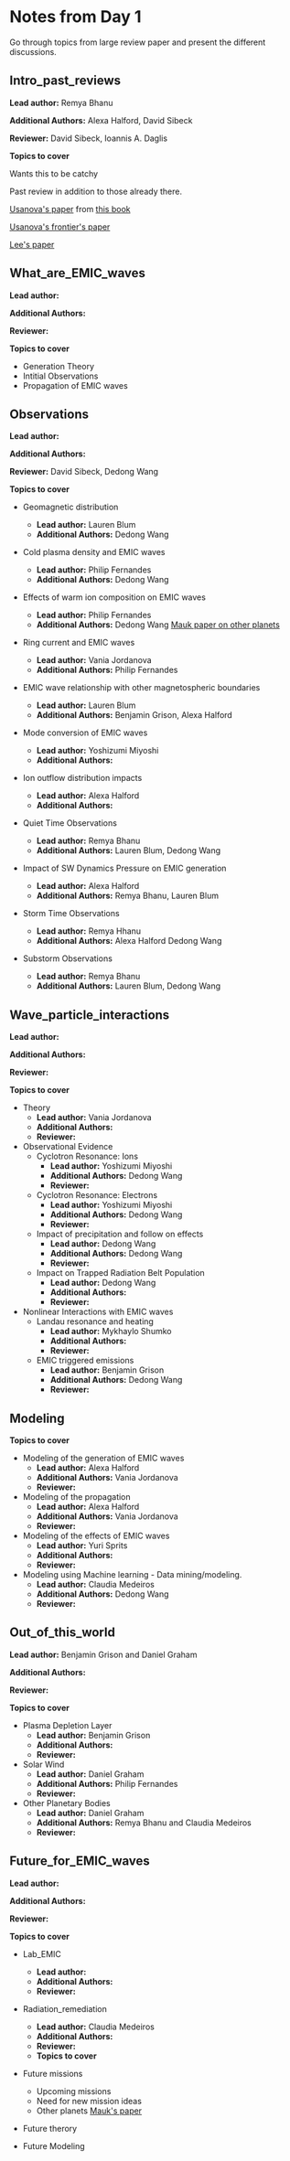 # Notes from Day 1 

Go through topics from large review paper and present the different discussions. 


## Intro_past_reviews
**Lead author:** Remya Bhanu 

**Additional Authors:** Alexa Halford, David Sibeck 

**Reviewer:** David Sibeck, Ioannis A. Daglis 

**Topics to cover**

Wants this to be catchy 

Past review in addition to those already there. 

[Usanova's paper](https://agupubs.onlinelibrary.wiley.com/doi/10.1002/9781119055006.ch5) from [this book](https://agupubs.onlinelibrary.wiley.com/doi/book/10.1002/9781119055006)

[Usanova's frontier's paper](https://www.frontiersin.org/articles/10.3389/fspas.2021.744344/full)

[Lee's paper](https://www.frontiersin.org/articles/10.3389/fspas.2021.719715/full)




## What_are_EMIC_waves
**Lead author:** 

**Additional Authors:**

**Reviewer:** 

**Topics to cover**
* Generation Theory 
* Intitial Observations 
* Propagation of EMIC waves 

## Observations
**Lead author:** 

**Additional Authors:**

**Reviewer:** David Sibeck, Dedong Wang 

**Topics to cover**
* Geomagnetic distribution
  - **Lead author:** Lauren Blum
  - **Additional Authors:** Dedong Wang
* Cold plasma density and EMIC waves
  - **Lead author:** Philip Fernandes
  - **Additional Authors:** Dedong Wang 
* Effects of warm ion composition on EMIC waves
  - **Lead author:** Philip Fernandes
  - **Additional Authors:** Dedong Wang 
[Mauk paper on other planets](https://agupubs.onlinelibrary.wiley.com/doi/full/10.1002/2014JA020392)
 

* Ring current and EMIC waves
  - **Lead author:** Vania Jordanova 
  - **Additional Authors:** Philip Fernandes
* EMIC wave relationship with other magnetospheric boundaries
  - **Lead author:** Lauren Blum
  - **Additional Authors:** Benjamin Grison, Alexa Halford
* Mode conversion of EMIC waves
  - **Lead author:** Yoshizumi Miyoshi
  - **Additional Authors:** 
* Ion outflow distribution impacts
  - **Lead author:** Alexa Halford
  - **Additional Authors:** 
* Quiet Time Observations
  - **Lead author:** Remya Bhanu
  - **Additional Authors:** Lauren Blum, Dedong Wang 
* Impact of SW Dynamics Pressure on EMIC generation
  - **Lead author:** Alexa Halford
  - **Additional Authors:** Remya Bhanu, Lauren Blum
* Storm Time Observations
  - **Lead author:** Remya Hhanu
  - **Additional Authors:** Alexa Halford Dedong Wang
* Substorm Observations
  - **Lead author:** Remya Bhanu
  - **Additional Authors:** Lauren Blum, Dedong Wang

## Wave_particle_interactions
**Lead author:** 

**Additional Authors:**

**Reviewer:** 

**Topics to cover**
* Theory	
  - **Lead author:** Vania Jordanova
  - **Additional Authors:**
  - **Reviewer:** 
* Observational Evidence	
  - Cyclotron Resonance: Ions
    + **Lead author:** Yoshizumi Miyoshi
    + **Additional Authors:** Dedong Wang
    + **Reviewer:** 
  - Cyclotron Resonance: Electrons
    + **Lead author:** Yoshizumi Miyoshi
    + **Additional Authors:** Dedong Wang
    + **Reviewer:** 
  - Impact of precipitation and follow on effects
    + **Lead author:** Dedong Wang
    + **Additional Authors:** Dedong Wang
    + **Reviewer:** 
  - Impact on Trapped Radiation Belt Population
    + **Lead author:** Dedong Wang 
    + **Additional Authors:**
    + **Reviewer:** 
* Nonlinear Interactions with EMIC waves	
  - Landau resonance and heating
    + **Lead author:** Mykhaylo Shumko
    + **Additional Authors:**
    + **Reviewer:** 
  - EMIC triggered emissions
    + **Lead author:** Benjamin Grison 
    + **Additional Authors:** Dedong Wang
    + **Reviewer:** 

## Modeling
**Topics to cover**
* Modeling of the generation of EMIC waves
  - **Lead author:** Alexa Halford
  - **Additional Authors:** Vania Jordanova 
  - **Reviewer:** 
* Modeling of the propagation
  - **Lead author:** Alexa Halford
  - **Additional Authors:** Vania Jordanova
  - **Reviewer:** 
* Modeling of the effects of EMIC waves
  - **Lead author:** Yuri Sprits
  - **Additional Authors:**
  - **Reviewer:** 
* Modeling using Machine learning - Data mining/modeling.
  - **Lead author:** Claudia Medeiros
  - **Additional Authors:** Dedong Wang
  - **Reviewer:** 


## Out_of_this_world

**Lead author:** Benjamin Grison and Daniel Graham

**Additional Authors:**

**Reviewer:** 

**Topics to cover**
* Plasma Depletion Layer
  - **Lead author:** Benjamin Grison 
  - **Additional Authors:** 
  - **Reviewer:** 
* Solar Wind
  - **Lead author:** Daniel Graham
  - **Additional Authors:** Philip Fernandes
  - **Reviewer:** 
* Other Planetary Bodies
  - **Lead author:** Daniel Graham 
  - **Additional Authors:** Remya Bhanu and Claudia Medeiros
  - **Reviewer:** 



## Future_for_EMIC_waves
**Lead author:** 

**Additional Authors:**

**Reviewer:** 


**Topics to cover**
- Lab_EMIC
  + **Lead author:** 
  + **Additional Authors:**
  + **Reviewer:** 

- Radiation_remediation
  + **Lead author:** Claudia Medeiros
  + **Additional Authors:**
  + **Reviewer:** 
  + **Topics to cover**
  
- Future missions
  + Upcoming missions
  + Need for new mission ideas 
  + Other planets [Mauk's paper](https://agupubs.onlinelibrary.wiley.com/doi/full/10.1002/2014JA020392)
  
- Future therory 

- Future Modeling 
